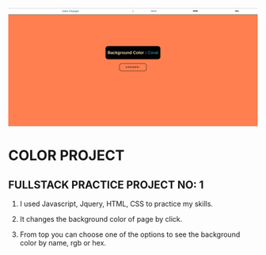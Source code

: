 ![Example](colorProject.png)

# COLOR PROJECT

## FULLSTACK PRACTICE PROJECT NO: 1

1. I used Javascript, Jquery, HTML, CSS to practice my skills.

2. It changes the background color of page by click.

3. From top you can choose one of the options to see the background color by name, rgb or hex.
